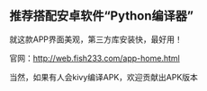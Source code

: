 ## 推荐搭配安卓软件“Python编译器”
就这款APP界面美观，第三方库安装快，最好用！

官网：http://web.fish233.com/app-home.html

当然，如果有人会kivy编译APK，欢迎贡献出APK版本
